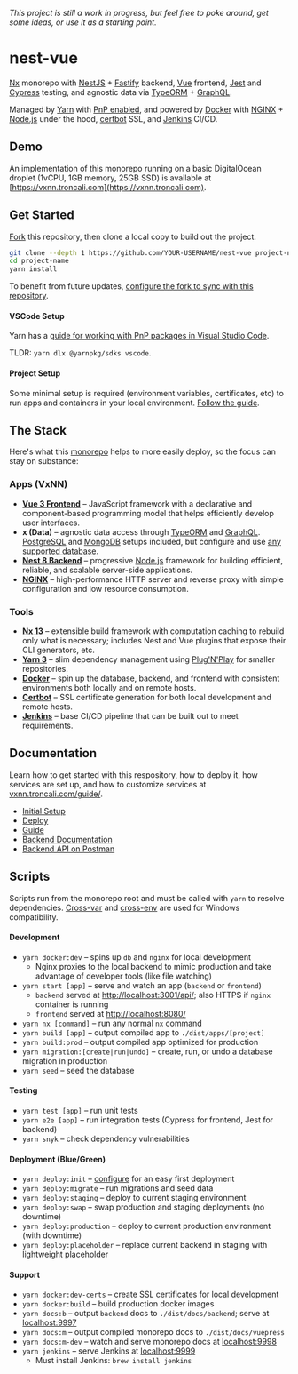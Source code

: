 _This project is still a work in progress, but feel free to poke around, get some ideas, or use it as a starting point._

# nest-vue

[Nx](https://nx.dev) monorepo with [NestJS](https://docs.nestjs.com) + [Fastify](https://docs.nestjs.com/techniques/performance) backend, [Vue](https://v3.vuejs.org) frontend, [Jest](https://jestjs.io) and [Cypress](https://cypress.io) testing, and agnostic data via [TypeORM](https://typeorm.io/#/) + [GraphQL](https://graphql.org).

Managed by [Yarn](https://yarnpkg.com/getting-started/qa) with [PnP enabled](https://yarnpkg.com/features/pnp), and powered by [Docker](https://www.docker.com) with [NGINX](https://www.nginx.com) + [Node.js](https://nodejs.dev) under the hood, [certbot](https://certbot.eff.org) SSL, and [Jenkins](https://www.jenkins.io) CI/CD.

## Demo

An implementation of this monorepo running on a basic DigitalOcean droplet (1vCPU, 1GB memory, 25GB SSD) is available at [https://vxnn.troncali.com](https://vxnn.troncali.com).

## Get Started

[Fork](https://docs.github.com/en/get-started/quickstart/fork-a-repo) this repository, then clone a local copy to build out the project.

```bash
git clone --depth 1 https://github.com/YOUR-USERNAME/nest-vue project-name
cd project-name
yarn install
```

To benefit from future updates, [configure the fork to sync with this repository](https://docs.github.com/en/get-started/quickstart/fork-a-repo#configuring-git-to-sync-your-fork-with-the-original-repository).

#### VSCode Setup

Yarn has a [guide for working with PnP packages in Visual Studio Code](https://yarnpkg.com/getting-started/editor-sdks).

TLDR: `yarn dlx @yarnpkg/sdks vscode`.

#### Project Setup

Some minimal setup is required (environment variables, certificates, etc) to run apps and containers in your local environment. [Follow the guide](docs/guide/setup.md).

## The Stack

Here's what this [monorepo](https://nx.dev/guides/why-monorepos) helps to more easily deploy, so the focus can stay on substance:

### Apps (VxNN)

-   [**Vue 3 Frontend**](https://vuejs.org) – JavaScript framework with a declarative and component-based programming model that helps efficiently develop user interfaces.
-   **x (Data)** – agnostic data access through [TypeORM](https://typeorm.io/#/) and [GraphQL](https://graphql.org). [PostgreSQL](https://www.postgresql.org) and [MongoDB](https://www.mongodb.com) setups included, but configure and use [any supported database](https://typeorm.io/#/connection-options).
-   [**Nest 8 Backend**](https://nestjs.com) – progressive [Node.js](https://nodejs.org/en/) framework for building efficient, reliable, and scalable server-side applications.
-   [**NGINX**](https://www.nginx.com/resources/wiki/) – high-performance HTTP server and reverse proxy with simple configuration and low resource consumption.

### Tools

-   [**Nx 13**](https://nx.dev) – extensible build framework with computation caching to rebuild only what is necessary; includes Nest and Vue plugins that expose their CLI generators, etc.
-   [**Yarn 3**](https://yarnpkg.com) – slim dependency management using [Plug'N'Play](https://yarnpkg.com/features/pnp) for smaller repositories.
-   [**Docker**](https://www.docker.com/get-started) – spin up the database, backend, and frontend with consistent environments both locally and on remote hosts.
-   [**Certbot**](https://certbot.eff.org) – SSL certificate generation for both local development and remote hosts.
-   [**Jenkins**](https://www.jenkins.io) – base CI/CD pipeline that can be built out to meet requirements.

## Documentation

Learn how to get started with this respository, how to deploy it, how services are set up, and how to customize services at [vxnn.troncali.com/guide/](https://vxnn.troncali.com/guide/).

-   [Initial Setup](docs/guide/setup.md)
-   [Deploy](docs/guide/deploy.md)
-   [Guide](https://vxnn.troncali.com/guide/)
-   [Backend Documentation](https://vxnn.troncali.com/reference/backend.html)
-   [Backend API on Postman](https://www.postman.com/troncali/workspace/nest-vue)

## Scripts

Scripts run from the monorepo root and must be called with `yarn` to resolve dependencies. [Cross-var](https://www.npmjs.com/package/cross-var) and [cross-env](https://www.npmjs.com/package/cross-env) are used for Windows compatibility.

#### Development

-   `yarn docker:dev` – spins up `db` and `nginx` for local development
    -   Nginx proxies to the local backend to mimic production and take advantage of developer tools (like file watching)
-   `yarn start [app]` – serve and watch an app (`backend` or `frontend`)
    -   `backend` served at [http://localhost:3001/api/](http://localhost:3001/api/); also HTTPS if `nginx` container is running
    -   `frontend` served at [http://localhost:8080/](http://localhost:8080/)
-   `yarn nx [command]` – run any normal `nx` command
-   `yarn build [app]` – output compiled app to `./dist/apps/[project]`
-   `yarn build:prod` – output compiled app optimized for production
-   `yarn migration:[create|run|undo]` – create, run, or undo a database migration in production
-   `yarn seed` – seed the database

#### Testing

-   `yarn test [app]` – run unit tests
-   `yarn e2e [app]` – run integration tests (Cypress for frontend, Jest for backend)
-   `yarn snyk` – check dependency vulnerabilities

#### Deployment (Blue/Green)

-   `yarn deploy:init` – [configure](guides/deploy.md#configure) for an easy first deployment
-   `yarn deploy:migrate` – run migrations and seed data
-   `yarn deploy:staging` – deploy to current staging environment
-   `yarn deploy:swap` – swap production and staging deployments (no downtime)
-   `yarn deploy:production` – deploy to current production environment (with downtime)
-   `yarn deploy:placeholder` – replace current backend in staging with lightweight placeholder

#### Support

-   `yarn docker:dev-certs` – create SSL certificates for local development
-   `yarn docker:build` – build production docker images
-   `yarn docs:b` – output `backend` docs to `./dist/docs/backend`; serve at [localhost:9997](http://localhost:9997/)
-   `yarn docs:m` – output compiled monorepo docs to `./dist/docs/vuepress`
-   `yarn docs:m-dev` – watch and serve monorepo docs at [localhost:9998](http://localhost:9998/)
-   `yarn jenkins` – serve Jenkins at [localhost:9999](http://localhost:9999/)
    -   Must install Jenkins: `brew install jenkins`
